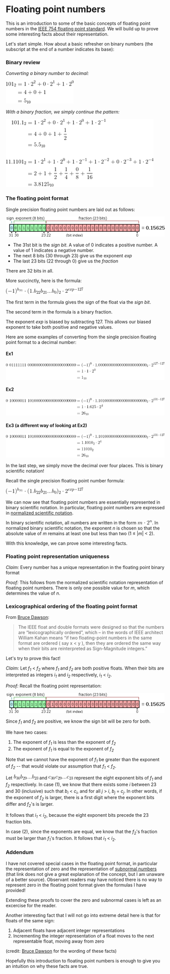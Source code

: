# Floating point numbers
This is an introduction to some of the basic concepts of floating point numbers in the [IEEE 754 floating point standard](https://en.wikipedia.org/wiki/IEEE_floating_point). We will build up to prove some interesting facts about their representation.

Let's start simple. How about a basic refresher on binary numbers (the subscript at the end of a number indicates its base):

### Binary review
*Converting a binary number to decimal:*

![](img/binary-review1.gif)

*With a binary fraction, we simply continue the pattern:*

![](img/binary-review2.gif)

### The floating point format
Single precision floating point numbers are laid out as follows:


![floating point representation](img/float-bits-format.png)

* The 31st bit is the *sign bit*. A value of 0 indicates a positive number. A value of 1 indicates a negative number.
* The next 8 bits (30 through 23) give us the exponent *exp*
* The last 23 bits (22 through 0) give us the *fraction*

There are 32 bits in all.

More succinctly, here is the formula:

![floating point representation](img/float-formula.gif)

The first term in the formula gives the sign of the float via the *sign bit*.

The second term in the formula is a binary fraction.

The exponent *exp* is biased by subtracting 127. This allows our biased exponent to take both positive and negative values.

Here are some examples of converting from the single precision floating point format to a decimal number:
#### Ex1
![](img/ex1.gif)

#### Ex2
![](img/ex2.gif)

#### Ex3 (a different way of looking at Ex2)
![](img/ex3.gif)

In the last step, we simply move the decimal over four places. This is binary scientific notation!

Recall the single precision floating point number formula:

![floating point representation](img/float-formula.gif)

We can now see that floating point numbers are essentially represented in binary scientific notation. In particular, floating point numbers are expressed in [normalized scientific notation](https://en.wikipedia.org/wiki/Scientific_notation#Normalized_notation).

In binary scientific notation, all numbers are written in the form
![](img/scientific-notation.gif). In normalized binary scientific notation,  the exponent *n* is chosen so that the absolute value of *m* remains at least one but less than two (1 ≤ |*m*| < 2).

With this knowledge, we can prove some interesting facts.

### Floating point representation uniqueness

*Claim:* Every number has a unique representation in the floating point binary format

*Proof:* This follows from the normalized scientific notation representation of floating point numbers. There is only one possible value for *m*, which determines the value of *n*.

### Lexicographical ordering of the floating point format
From [Bruce Dawson](http://www.cygnus-software.com/papers/comparingfloats/Comparing%20floating%20point%20numbers.htm):

>The IEEE float and double formats were designed so that the numbers are “lexicographically ordered”, which – in the words of IEEE architect William Kahan means “if two floating-point numbers in the same format are ordered ( say x < y ), then they are ordered the same way when their bits are reinterpreted as Sign-Magnitude integers.”


Let's try to prove this fact!

*Claim:* Let *f<sub>1</sub>* < *f<sub>2</sub>* where *f<sub>1</sub>* and *f<sub>2</sub>* are both positive floats. When their bits are interpreted as integers *i<sub>1</sub>* and *i<sub>2</sub>* respectively, *i<sub>1</sub>* < *i<sub>2</sub>*.

*Proof:* Recall the floating point representation:

![floating point representation](img/float-bits-format.png)

Since *f<sub>1</sub>* and *f<sub>2</sub>* are positive, we know the sign bit will be zero for both.

We have two cases:

1. The exponent of *f<sub>1</sub>* is less than the exponent of *f<sub>2</sub>*
2. The exponent of *f<sub>1</sub>* is equal to the exponent of *f<sub>2</sub>*

Note that we cannot have the exponent of *f<sub>1</sub>* be greater than the exponent of *f<sub>2</sub>* -- that would violate our assumption that *f<sub>1</sub>* < *f<sub>2</sub>*.

Let ![](img/exp-bits1.gif) and ![](img/exp-bits2.gif) represent the eight exponent bits of *f<sub>1</sub>* and *f<sub>2</sub>* respectively. In case (1), we know that there exists some *i* between 23 and 30 (inclusive) such that  *b<sub>i</sub>* < *c<sub>i</sub>*, and for all *j* > *i*, *b<sub>j</sub>* = *c<sub>j</sub>*. In other words, if the exponent of *f<sub>2</sub>* is larger, there is a first digit where the exponent bits differ and *f<sub>2</sub>*'s is larger.

It follows that *i<sub>1</sub>* < *i<sub>2</sub>*, because the eight exponent bits precede the 23 fraction bits.

In case (2), since the exponents are equal, we know that the *f<sub>2</sub>*'s fraction must be larger than *f<sub>1</sub>*'s fraction. It follows that *i<sub>1</sub>* < *i<sub>2</sub>*.

### Addendum
I have not covered special cases in the floating point format, in particular the representation of zero and the representation of [subnormal numbers](https://en.wikipedia.org/wiki/Denormal_number) (that link does not give a great explanation of the concept, but I am unaware of a better source). Observant readers may have noticed there is no way to represent zero in the floating point format given the formulas I have provided!

Extending these proofs to cover the zero and subnormal cases is left as an excercise for the reader.

Another interesting fact that I will not go into extreme detail here is that for floats of the same sign:

1. Adjacent floats have adjacent integer representations
2. Incrementing the integer representation of a float moves to the next representable float, moving away from zero

(credit: [Bruce Dawson](https://randomascii.wordpress.com/2012/01/23/stupid-float-tricks-2/) for the wording of these facts)

Hopefully this introduction to floating point numbers is enough to give you an intuition on why these facts are true.
